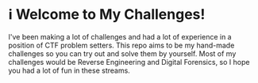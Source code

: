  # :information_source: Welcome to My Challenges!

I've been making a lot of challenges and had a lot of experience in a position of CTF problem setters.
This repo aims to be my hand-made challenges so you can try out and solve them by yourself.
Most of my challenges would be Reverse Engineering and Digital Forensics, so I hope you had
a lot of fun in these streams.

